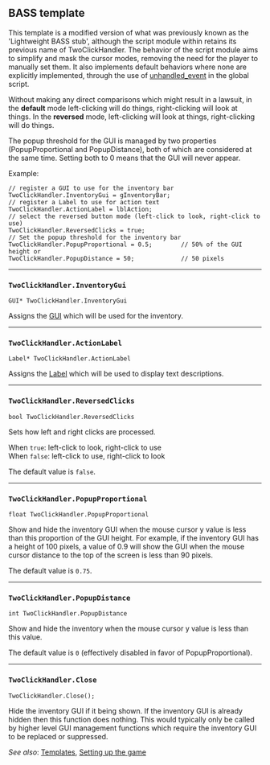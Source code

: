 ## BASS template

This template is a modified version of what was previously known as the
'Lightweight BASS stub', although the script module within retains its
previous name of TwoClickHandler. The behavior of the script module aims to
simplify and mask the cursor modes, removing the need for the player
to manually set them. It also implements default behaviors where none are
explicitly implemented, through the use of [unhandled_event](Globalfunctions_Event)
in the global script.

Without making any direct comparisons which might result in a lawsuit, in the
**default** mode left-clicking will do things, right-clicking will look at
things. In the **reversed** mode, left-clicking will look at things,
right-clicking will do things.

The popup threshold for the GUI is managed by two properties (PopupProportional
and PopupDistance), both of which are considered at the same time. Setting both
to 0 means that the GUI will never appear.

Example:

    // register a GUI to use for the inventory bar
    TwoClickHandler.InventoryGui = gInventoryBar;
    // register a Label to use for action text
    TwoClickHandler.ActionLabel = lblAction;
    // select the reversed button mode (left-click to look, right-click to use)
    TwoClickHandler.ReversedClicks = true;
    // Set the popup threshold for the inventory bar
    TwoClickHandler.PopupProportional = 0.5;        // 50% of the GUI height or
    TwoClickHandler.PopupDistance = 50;             // 50 pixels
---

### `TwoClickHandler.InventoryGui`

    GUI* TwoClickHandler.InventoryGui

Assigns the [GUI](GUI) which will be used for the inventory.

---

### `TwoClickHandler.ActionLabel`

    Label* TwoClickHandler.ActionLabel

Assigns the [Label](Label) which will be used to display text descriptions.

---

### `TwoClickHandler.ReversedClicks`

    bool TwoClickHandler.ReversedClicks

Sets how left and right clicks are processed.

When `true`: left-click to look, right-click to use<br>
When `false`: left-click to use, right-click to look

The default value is `false`.

---

### `TwoClickHandler.PopupProportional`

    float TwoClickHandler.PopupProportional

Show and hide the inventory GUI when the mouse cursor y value is less than this
proportion of the GUI height. For example, if the inventory GUI has a height of
100 pixels, a value of 0.9 will show the GUI when the mouse cursor distance to
the top of the screen is less than 90 pixels.

The default value is `0.75`.

---

### `TwoClickHandler.PopupDistance`

    int TwoClickHandler.PopupDistance

Show and hide the inventory when the mouse cursor y value is less than this
value.

The default value is `0` (effectively disabled in favor of PopupProportional).

---

### `TwoClickHandler.Close`

    TwoClickHandler.Close();

Hide the inventory GUI if it being shown. If the inventory GUI is already
hidden then this function does nothing. This would typically only be called
by higher level GUI management functions which require the inventory GUI to
be replaced or suppressed.


*See also*: [Templates](Templates), [Setting up the game](Settingupthegame)
